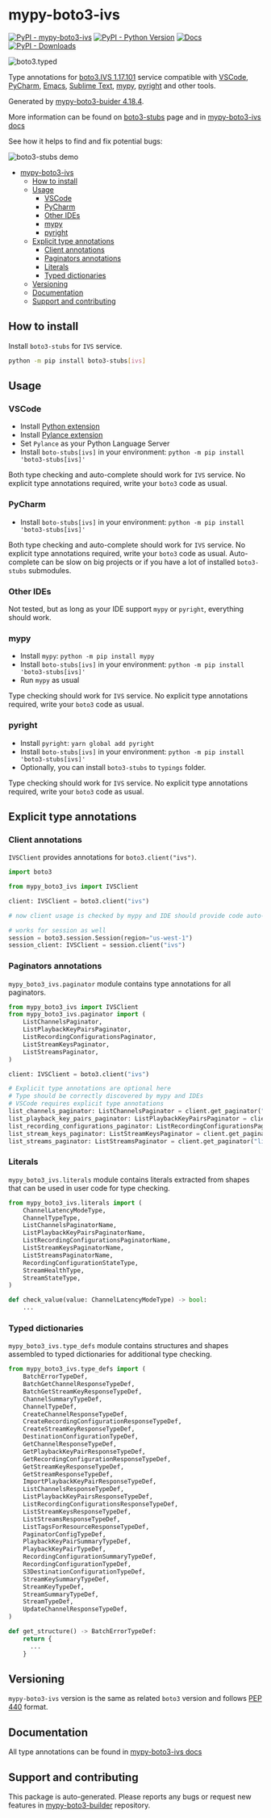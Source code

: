 <a id="mypy-boto3-ivs"></a>

# mypy-boto3-ivs

[![PyPI - mypy-boto3-ivs](https://img.shields.io/pypi/v/mypy-boto3-ivs.svg?color=blue)](https://pypi.org/project/mypy-boto3-ivs)
[![PyPI - Python Version](https://img.shields.io/pypi/pyversions/mypy-boto3-ivs.svg?color=blue)](https://pypi.org/project/mypy-boto3-ivs)
[![Docs](https://img.shields.io/readthedocs/mypy-boto3-builder.svg?color=blue)](https://mypy-boto3-builder.readthedocs.io/)
[![PyPI - Downloads](https://img.shields.io/pypi/dw/mypy-boto3-ivs?color=blue)](https://pypistats.org/packages/mypy-boto3-ivs)

![boto3.typed](https://github.com/vemel/mypy_boto3_builder/raw/master/logo.png)

Type annotations for
[boto3.IVS 1.17.101](https://boto3.amazonaws.com/v1/documentation/api/1.17.101/reference/services/ivs.html#IVS)
service compatible with [VSCode](https://code.visualstudio.com/),
[PyCharm](https://www.jetbrains.com/pycharm/),
[Emacs](https://www.gnu.org/software/emacs/),
[Sublime Text](https://www.sublimetext.com/),
[mypy](https://github.com/python/mypy),
[pyright](https://github.com/microsoft/pyright) and other tools.

Generated by
[mypy-boto3-buider 4.18.4](https://github.com/vemel/mypy_boto3_builder).

More information can be found on
[boto3-stubs](https://pypi.org/project/boto3-stubs/) page and in
[mypy-boto3-ivs docs](https://vemel.github.io/boto3_stubs_docs/mypy_boto3_ivs/)

See how it helps to find and fix potential bugs:

![boto3-stubs demo](https://github.com/vemel/mypy_boto3_builder/raw/master/demo.gif)

- [mypy-boto3-ivs](#mypy-boto3-ivs)
  - [How to install](#how-to-install)
  - [Usage](#usage)
    - [VSCode](#vscode)
    - [PyCharm](#pycharm)
    - [Other IDEs](#other-ides)
    - [mypy](#mypy)
    - [pyright](#pyright)
  - [Explicit type annotations](#explicit-type-annotations)
    - [Client annotations](#client-annotations)
    - [Paginators annotations](#paginators-annotations)
    - [Literals](#literals)
    - [Typed dictionaries](#typed-dictionaries)
  - [Versioning](#versioning)
  - [Documentation](#documentation)
  - [Support and contributing](#support-and-contributing)

<a id="how-to-install"></a>

## How to install

Install `boto3-stubs` for `IVS` service.

```bash
python -m pip install boto3-stubs[ivs]
```

<a id="usage"></a>

## Usage

<a id="vscode"></a>

### VSCode

- Install
  [Python extension](https://marketplace.visualstudio.com/items?itemName=ms-python.python)
- Install
  [Pylance extension](https://marketplace.visualstudio.com/items?itemName=ms-python.vscode-pylance)
- Set `Pylance` as your Python Language Server
- Install `boto-stubs[ivs]` in your environment:
  `python -m pip install 'boto3-stubs[ivs]'`

Both type checking and auto-complete should work for `IVS` service. No explicit
type annotations required, write your `boto3` code as usual.

<a id="pycharm"></a>

### PyCharm

- Install `boto-stubs[ivs]` in your environment:
  `python -m pip install 'boto3-stubs[ivs]'`

Both type checking and auto-complete should work for `IVS` service. No explicit
type annotations required, write your `boto3` code as usual. Auto-complete can
be slow on big projects or if you have a lot of installed `boto3-stubs`
submodules.

<a id="other-ides"></a>

### Other IDEs

Not tested, but as long as your IDE support `mypy` or `pyright`, everything
should work.

<a id="mypy"></a>

### mypy

- Install `mypy`: `python -m pip install mypy`
- Install `boto-stubs[ivs]` in your environment:
  `python -m pip install 'boto3-stubs[ivs]'`
- Run `mypy` as usual

Type checking should work for `IVS` service. No explicit type annotations
required, write your `boto3` code as usual.

<a id="pyright"></a>

### pyright

- Install `pyright`: `yarn global add pyright`
- Install `boto-stubs[ivs]` in your environment:
  `python -m pip install 'boto3-stubs[ivs]'`
- Optionally, you can install `boto3-stubs` to `typings` folder.

Type checking should work for `IVS` service. No explicit type annotations
required, write your `boto3` code as usual.

<a id="explicit-type-annotations"></a>

## Explicit type annotations

<a id="client-annotations"></a>

### Client annotations

`IVSClient` provides annotations for `boto3.client("ivs")`.

```python
import boto3

from mypy_boto3_ivs import IVSClient

client: IVSClient = boto3.client("ivs")

# now client usage is checked by mypy and IDE should provide code auto-complete

# works for session as well
session = boto3.session.Session(region="us-west-1")
session_client: IVSClient = session.client("ivs")
```

<a id="paginators-annotations"></a>

### Paginators annotations

`mypy_boto3_ivs.paginator` module contains type annotations for all paginators.

```python
from mypy_boto3_ivs import IVSClient
from mypy_boto3_ivs.paginator import (
    ListChannelsPaginator,
    ListPlaybackKeyPairsPaginator,
    ListRecordingConfigurationsPaginator,
    ListStreamKeysPaginator,
    ListStreamsPaginator,
)

client: IVSClient = boto3.client("ivs")

# Explicit type annotations are optional here
# Type should be correctly discovered by mypy and IDEs
# VSCode requires explicit type annotations
list_channels_paginator: ListChannelsPaginator = client.get_paginator("list_channels")
list_playback_key_pairs_paginator: ListPlaybackKeyPairsPaginator = client.get_paginator("list_playback_key_pairs")
list_recording_configurations_paginator: ListRecordingConfigurationsPaginator = client.get_paginator("list_recording_configurations")
list_stream_keys_paginator: ListStreamKeysPaginator = client.get_paginator("list_stream_keys")
list_streams_paginator: ListStreamsPaginator = client.get_paginator("list_streams")
```

<a id="literals"></a>

### Literals

`mypy_boto3_ivs.literals` module contains literals extracted from shapes that
can be used in user code for type checking.

```python
from mypy_boto3_ivs.literals import (
    ChannelLatencyModeType,
    ChannelTypeType,
    ListChannelsPaginatorName,
    ListPlaybackKeyPairsPaginatorName,
    ListRecordingConfigurationsPaginatorName,
    ListStreamKeysPaginatorName,
    ListStreamsPaginatorName,
    RecordingConfigurationStateType,
    StreamHealthType,
    StreamStateType,
)

def check_value(value: ChannelLatencyModeType) -> bool:
    ...
```

<a id="typed-dictionaries"></a>

### Typed dictionaries

`mypy_boto3_ivs.type_defs` module contains structures and shapes assembled to
typed dictionaries for additional type checking.

```python
from mypy_boto3_ivs.type_defs import (
    BatchErrorTypeDef,
    BatchGetChannelResponseTypeDef,
    BatchGetStreamKeyResponseTypeDef,
    ChannelSummaryTypeDef,
    ChannelTypeDef,
    CreateChannelResponseTypeDef,
    CreateRecordingConfigurationResponseTypeDef,
    CreateStreamKeyResponseTypeDef,
    DestinationConfigurationTypeDef,
    GetChannelResponseTypeDef,
    GetPlaybackKeyPairResponseTypeDef,
    GetRecordingConfigurationResponseTypeDef,
    GetStreamKeyResponseTypeDef,
    GetStreamResponseTypeDef,
    ImportPlaybackKeyPairResponseTypeDef,
    ListChannelsResponseTypeDef,
    ListPlaybackKeyPairsResponseTypeDef,
    ListRecordingConfigurationsResponseTypeDef,
    ListStreamKeysResponseTypeDef,
    ListStreamsResponseTypeDef,
    ListTagsForResourceResponseTypeDef,
    PaginatorConfigTypeDef,
    PlaybackKeyPairSummaryTypeDef,
    PlaybackKeyPairTypeDef,
    RecordingConfigurationSummaryTypeDef,
    RecordingConfigurationTypeDef,
    S3DestinationConfigurationTypeDef,
    StreamKeySummaryTypeDef,
    StreamKeyTypeDef,
    StreamSummaryTypeDef,
    StreamTypeDef,
    UpdateChannelResponseTypeDef,
)

def get_structure() -> BatchErrorTypeDef:
    return {
      ...
    }
```

<a id="versioning"></a>

## Versioning

`mypy-boto3-ivs` version is the same as related `boto3` version and follows
[PEP 440](https://www.python.org/dev/peps/pep-0440/) format.

<a id="documentation"></a>

## Documentation

All type annotations can be found in
[mypy-boto3-ivs docs](https://vemel.github.io/boto3_stubs_docs/mypy_boto3_ivs/)

<a id="support-and-contributing"></a>

## Support and contributing

This package is auto-generated. Please reports any bugs or request new features
in [mypy-boto3-builder](https://github.com/vemel/mypy_boto3_builder/issues/)
repository.
